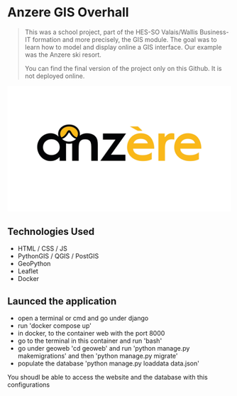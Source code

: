 # Anzere GIS Overhall
> This was a school project, part of the HES-SO Valais/Wallis Business-IT formation and more precisely, the GIS module. The goal was to learn how to model and display online a GIS interface. Our example was the Anzere ski resort.
> 
> You can find the final version of the project only on this Github. It is not deployed online.

<p align="center">
  <img width="600" height="auto" src="images/anzere-logo.png">
</p>

## Technologies Used
- HTML / CSS / JS
- PythonGIS / QGIS / PostGIS
- GeoPython
- Leaflet
- Docker

## Launced the application
- open a terminal or cmd and go under django
- run 'docker compose up'
- in docker, to the container web with the port 8000
- go to the terminal in this container and run 'bash'
- go under geoweb 'cd geoweb' and run 'python manage.py makemigrations' and then 'python manage.py migrate'
- populate the database 'python manage.py loaddata data.json'

You shoudl be able to access the website and the database with this configurations
